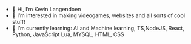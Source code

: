 - 👋 Hi, I’m Kevin Langendoen
- 👀 I’m interested in making videogames, websites and all sorts of cool stuff!
- 🌱 I’m currently learning: AI and Machine learning, TS,NodeJS, React, Python, JavaScript Lua, MYSQL, HTML, CSS

<!---
this is a ✨ special ✨ repository because its `README.md` (this file) appears on your GitHub profile.
You can click the Preview link to take a look at your changes.
--->
